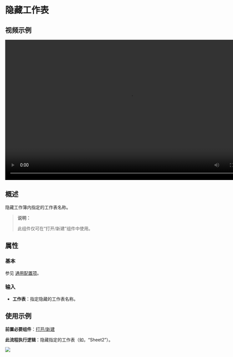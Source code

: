 # 隐藏工作表

## 视频示例

<video controls height='450px' width='800px' src="https://encooacademy.oss-cn-shanghai.aliyuncs.com/activity/HideWorkSheet.mp4"></video>

## 概述

隐藏工作簿内指定的工作表名称。

> **说明：**
>
> 此组件仅可在“打开/新建”组件中使用。

## 属性

### 基本

参见 [通用配置项](../Appendix/CommonConfigurationItems.md)。

### 输入

- **工作表**：指定隐藏的工作表名称。

## 使用示例

**前置必要组件**：[打开/新建](../OfficeExcel/OpenExcel.md)

**此流程执行逻辑**：隐藏指定的工作表（如，“Sheet2”）。

![](https://docimages.blob.core.chinacloudapi.cn/images/Activities/HideWorksheets1.png)
